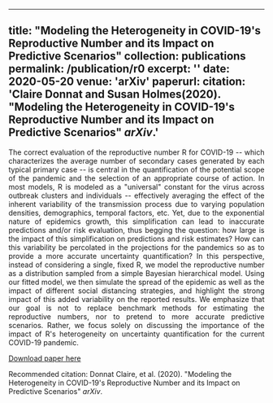 
---
title: "Modeling the Heterogeneity in COVID-19's Reproductive Number and its Impact on Predictive Scenarios"
collection: publications
permalink: /publication/r0
excerpt: ''
date: 2020-05-20
venue: 'arXiv'
paperurl: 
citation: 'Claire Donnat and Susan Holmes(2020). &quot;Modeling the Heterogeneity in COVID-19's Reproductive Number and its Impact on Predictive Scenarios&quot; <i>arXiv</i>.'
---

<p><div style="text-align: justify"> 
The correct evaluation of the reproductive number R for COVID-19 -- 
which characterizes the average number of secondary cases generated by each typical primary case -- 
is central in the quantification of the potential scope of the pandemic and the selection of an appropriate course of action. 
In most models, R is modeled as a "universal" constant for the virus across outbreak clusters and individuals -- 
effectively averaging the effect of the inherent variability of the transmission process due to varying population densities,
 demographics, temporal factors, etc. Yet, due to the exponential nature of epidemics growth, 
this simplification can lead to inaccurate predictions and/or risk evaluation, thus begging the question: 
how large is the impact of this simplification on predictions and risk estimates? 
How can this variability be percolated in the projections for the pandemics so as to provide a more accurate uncertainty 
quantification? In this perspective, instead of considering a single, fixed R,
 we model the reproductive number as a distribution sampled from a simple Bayesian hierarchical model. 
 Using our fitted model, we then simulate the spread of the epidemic as well as the impact of different social distancing 
 strategies, and highlight the strong impact of this added variability on the reported results. 
 We emphasize that our goal is not to replace benchmark methods for estimating the reproductive numbers, 
 nor to pretend to more accurate predictive scenarios. Rather, we focus solely on discussing the importance of the impact 
 of R's heterogeneity on uncertainty quantification for the current COVID-19 pandemic.
</div></p>

[Download paper here](http://donnate.github.io/files/r0.pdf)

Recommended citation: Donnat Claire, et al. (2020). "Modeling the Heterogeneity in COVID-19's Reproductive Number and its Impact on Predictive Scenarios" <i>arXiv</i>.